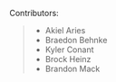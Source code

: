 Contributors:
> * Akiel Aries
> * Braedon Behnke
> * Kyler Conant 
> * Brock Heinz
> * Brandon Mack

